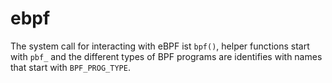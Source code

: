 # ebpf

The system call for interacting with eBPF ist `bpf()`, helper functions start with `pbf_` and the different types of BPF programs are identifies with names that start with `BPF_PROG_TYPE`.